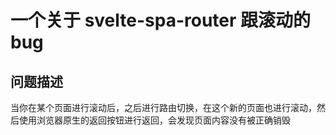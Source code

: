 # 一个关于 svelte-spa-router 跟滚动的 bug

## 问题描述

当你在某个页面进行滚动后，之后进行路由切换，在这个新的页面也进行滚动，然后使用浏览器原生的返回按钮进行返回，会发现页面内容没有被正确销毁
